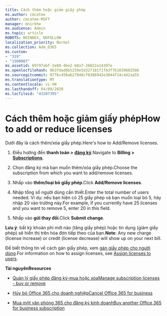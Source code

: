 ```yaml
---
title: Cách thêm hoặc giảm giấy phép
ms.author: cmcatee
author: cmcatee-MSFT
manager: mnirkhe
ms.audience: Admin
ms.topic: article
ROBOTS: NOINDEX, NOFOLLOW
localization_priority: Normal
ms.collection: Adm_O365
ms.custom:
- "319"
- "1500007"
ms.assetid: 69797abf-3e60-4be2-b0a7-26022a14397e
ms.openlocfilehash: 863fdad0b5259e5d327181f1fb3f7b1039602586
ms.sourcegitcommit: 0776c450a6279d8cf6386942e3844f14c4d2aa55
ms.translationtype: MT
ms.contentlocale: vi-VN
ms.lasthandoff: 04/09/2020
ms.locfileid: "43207395"
---
```

# <a name="how-to-add-or-reduce-licenses"></a><span data-ttu-id="5f6c3-102">Cách thêm hoặc giảm giấy phép</span><span class="sxs-lookup"><span data-stu-id="5f6c3-102">How to add or reduce licenses</span></span>

<span data-ttu-id="5f6c3-103">Dưới đây là cách thêm/xóa giấy phép.</span><span class="sxs-lookup"><span data-stu-id="5f6c3-103">Here's how to Add/Remove licenses.</span></span>
  
1. <span data-ttu-id="5f6c3-104">Điều hướng đến **thanh toán > [đăng ký](https://portal.office.com/adminportal/home#/subscriptions)**.</span><span class="sxs-lookup"><span data-stu-id="5f6c3-104">Navigate to **Billing > [Subscriptions](https://portal.office.com/adminportal/home#/subscriptions)**.</span></span>

2. <span data-ttu-id="5f6c3-105">Chọn đăng ký mà bạn muốn thêm/xóa giấy phép.</span><span class="sxs-lookup"><span data-stu-id="5f6c3-105">Choose the subscription from which you want to add/remove licenses.</span></span>

3. <span data-ttu-id="5f6c3-106">Nhấp vào **thêm/loại bỏ giấy phép**.</span><span class="sxs-lookup"><span data-stu-id="5f6c3-106">Click **Add/Remove licenses**.</span></span>

4. <span data-ttu-id="5f6c3-107">Nhập tổng số người dùng cần thiết.</span><span class="sxs-lookup"><span data-stu-id="5f6c3-107">Enter the total number of users needed.</span></span> <span data-ttu-id="5f6c3-108">Ví dụ: nếu bạn hiện có 25 giấy phép và bạn muốn loại bỏ 5, hãy nhập 20 vào trường này.</span><span class="sxs-lookup"><span data-stu-id="5f6c3-108">For example, if you currently have 25 licenses and you want to remove 5, enter 20 in this field.</span></span>

5. <span data-ttu-id="5f6c3-109">Nhấp vào **gửi thay đổi**.</span><span class="sxs-lookup"><span data-stu-id="5f6c3-109">Click **Submit change**.</span></span>

<span data-ttu-id="5f6c3-110">**Lưu ý**: bất kỳ khoản phí mới nào (tăng giấy phép) hoặc tín dụng (giảm giấy phép) sẽ hiển thị trên hóa đơn tiếp theo của bạn.</span><span class="sxs-lookup"><span data-stu-id="5f6c3-110">**Note**: Any new charge (license increase) or credit (license decrease) will show up on your next bill.</span></span>

<span data-ttu-id="5f6c3-111">Để biết thông tin về cách gán giấy phép, xem [gán giấy phép cho người dùng](https://docs.microsoft.com/microsoft-365/admin/manage/assign-licenses-to-users).</span><span class="sxs-lookup"><span data-stu-id="5f6c3-111">For information on how to assign licenses, see [Assign licenses to users](https://docs.microsoft.com/microsoft-365/admin/manage/assign-licenses-to-users).</span></span>

 <span data-ttu-id="5f6c3-112">**Tài nguyên**</span><span class="sxs-lookup"><span data-stu-id="5f6c3-112">**Resources**</span></span>
  
- [<span data-ttu-id="5f6c3-113">Quản lý giấy phép đăng ký-mua hoặc xóa</span><span class="sxs-lookup"><span data-stu-id="5f6c3-113">Manage subscription licenses - buy or remove</span></span>](https://docs.microsoft.com/en-us/microsoft-365/commerce/licenses/buy-licenses)

- [<span data-ttu-id="5f6c3-114">Hủy bỏ Office 365 cho doanh nghiệp</span><span class="sxs-lookup"><span data-stu-id="5f6c3-114">Cancel Office 365 for business</span></span>](https://support.office.com/article/Cancel-Office-365-for-business-b1bc0bef-4608-4601-813a-cdd9f746709a)

- [<span data-ttu-id="5f6c3-115">Mua một văn phòng 365 cho đăng ký kinh doanh</span><span class="sxs-lookup"><span data-stu-id="5f6c3-115">Buy another Office 365 for business subscription</span></span>](https://support.office.com/article/Buy-another-Office-365-for-business-subscription-fab3b86c-3359-4042-8692-5d4dc7550b7c)
